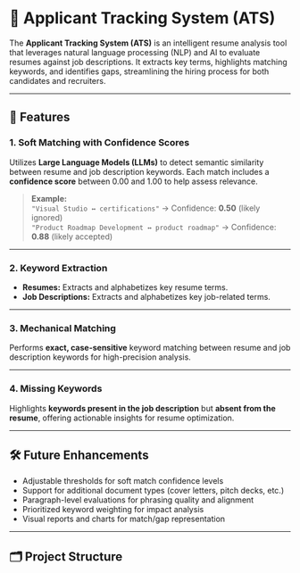 # 📄 Applicant Tracking System (ATS)

The **Applicant Tracking System (ATS)** is an intelligent resume analysis tool that leverages natural language processing (NLP) and AI to evaluate resumes against job descriptions. It extracts key terms, highlights matching keywords, and identifies gaps, streamlining the hiring process for both candidates and recruiters.

---

## 🚀 Features

### 1. Soft Matching with Confidence Scores  
Utilizes **Large Language Models (LLMs)** to detect semantic similarity between resume and job description keywords. Each match includes a **confidence score** between 0.00 and 1.00 to help assess relevance.

> **Example:**  
> `"Visual Studio ↔ certifications"` → Confidence: **0.50** (likely ignored)  
> `"Product Roadmap Development ↔ product roadmap"` → Confidence: **0.88** (likely accepted)

---

### 2. Keyword Extraction  
- **Resumes:** Extracts and alphabetizes key resume terms.  
- **Job Descriptions:** Extracts and alphabetizes key job-related terms.  

---

### 3. Mechanical Matching  
Performs **exact, case-sensitive** keyword matching between resume and job description keywords for high-precision analysis.

---

### 4. Missing Keywords  
Highlights **keywords present in the job description** but **absent from the resume**, offering actionable insights for resume optimization.

---

## 🛠️ Future Enhancements

- Adjustable thresholds for soft match confidence levels  
- Support for additional document types (cover letters, pitch decks, etc.)  
- Paragraph-level evaluations for phrasing quality and alignment  
- Prioritized keyword weighting for impact analysis  
- Visual reports and charts for match/gap representation  

---

## 🗂️ Project Structure

